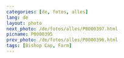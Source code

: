 ```yaml
---
categories: [de, fotos, alles]
lang: de
layout: photo
next_photo: /de/fotos/alles/P0000397.html
picname: P0000395
prev_photo: /de/fotos/alles/P0000396.html
tags: [Bishop Cap, Farm]
---
```

